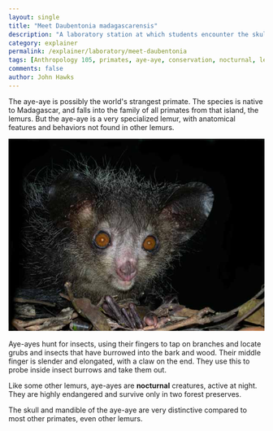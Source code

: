 ```yaml
---
layout: single 
title: "Meet Daubentonia madagascarensis" 
description: "A laboratory station at which students encounter the skull and mandible of the aye-aye" 
category: explainer
permalink: /explainer/laboratory/meet-daubentonia
tags: [Anthropology 105, primates, aye-aye, conservation, nocturnal, lemur] 
comments: false 
author: John Hawks 
---
```


The aye-aye is possibly the world's strangest primate. The species is native to Madagascar, and falls into the family of all primates from that island, the lemurs. But the aye-aye is a very specialized lemur, with anatomical features and behaviors not found in other lemurs. 

<div class="middle-picture">
<img src="/graphics/aye-aye-3897947810_669f2faab4_b.jpg" />
</div>

Aye-ayes hunt for insects, using their fingers to tap on branches and locate grubs and insects that have burrowed into the bark and wood. Their middle finger is slender and elongated, with a claw on the end. They use this to probe inside insect burrows and take them out. 

Like some other lemurs, aye-ayes are <strong>nocturnal</strong> creatures, active at night. They are highly endangered and survive only in two forest preserves. 

The skull and mandible of the aye-aye are very distinctive compared to most other primates, even other lemurs. 

